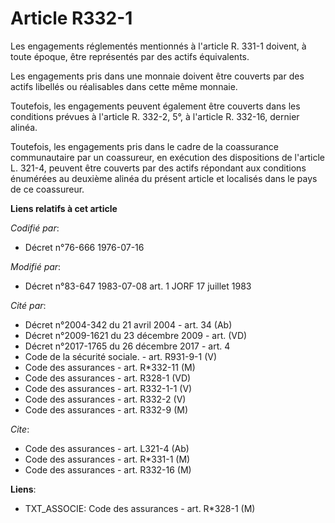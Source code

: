 # Article R332-1

Les engagements réglementés mentionnés à l'article R. 331-1 doivent, à toute époque, être représentés par des actifs
équivalents.

Les engagements pris dans une monnaie doivent être couverts par des actifs libellés ou réalisables dans cette même monnaie.

Toutefois, les engagements peuvent également être couverts dans les conditions prévues à l'article R. 332-2, 5°, à l'article
R. 332-16, dernier alinéa.

Toutefois, les engagements pris dans le cadre de la coassurance communautaire par un coassureur, en exécution des
dispositions de l'article L. 321-4, peuvent être couverts par des actifs répondant aux conditions énumérées au deuxième
alinéa du présent article et localisés dans le pays de ce coassureur.

**Liens relatifs à cet article**

_Codifié par_:

  - Décret n°76-666 1976-07-16

_Modifié par_:

  - Décret n°83-647 1983-07-08 art. 1 JORF 17 juillet 1983

_Cité par_:

  - Décret n°2004-342 du 21 avril 2004 - art. 34 (Ab)
  - Décret n°2009-1621 du 23 décembre 2009 - art. (VD)
  - Décret n°2017-1765 du 26 décembre 2017 - art. 4
  - Code de la sécurité sociale. - art. R931-9-1 (V)
  - Code des assurances - art. R*332-11 (M)
  - Code des assurances - art. R328-1 (VD)
  - Code des assurances - art. R332-1-1 (V)
  - Code des assurances - art. R332-2 (V)
  - Code des assurances - art. R332-9 (M)

_Cite_:

  - Code des assurances - art. L321-4 (Ab)
  - Code des assurances - art. R*331-1 (M)
  - Code des assurances - art. R332-16 (M)

**Liens**:

  - TXT_ASSOCIE: Code des assurances - art. R*328-1 (M)
